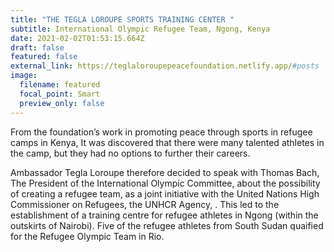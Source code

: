 ```yaml
---
title: "THE TEGLA LOROUPE SPORTS TRAINING CENTER "
subtitle: International Olympic Refugee Team, Ngong, Kenya
date: 2021-02-02T01:53:15.664Z
draft: false
featured: false
external_link: https://teglaloroupepeacefoundation.netlify.app/#posts
image:
  filename: featured
  focal_point: Smart
  preview_only: false
---
```

From the foundation’s work in promoting peace through sports in refugee camps in Kenya, It was discovered that there were many talented athletes in the camp, but they had no options to further their careers. 

Ambassador Tegla Loroupe therefore decided to speak with Thomas Bach, The President of the International Olympic Committee, about the possibility of creating a refugee team, as a joint initiative with the United Nations High Commissioner on Refugees, the UNHCR Agency, . This led to the establishment of a training centre for refugee athletes in Ngong (within the outskirts of Nairobi). Five of the refugee athletes from South Sudan quaified for the Refugee Olympic Team in Rio.